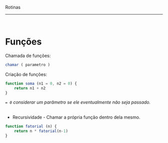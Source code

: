
Rotinas
***
<br/>
 
# Funções

Chamada de funções:   

```javascript
chamar ( parametro )
```

Criação de funções:   

```javascript
function soma (n1 = 0, n2 = 0) {
    return n1 + n2
}
```

_`= 0` considerar um parâmetro se ele eventualmente não seja passado._<br/><br/>

* Recursividade - Chamar a própria função dentro dela mesmo.
```javascript
function fatorial (n) {
    return n * fatorial(n-1)
}
```